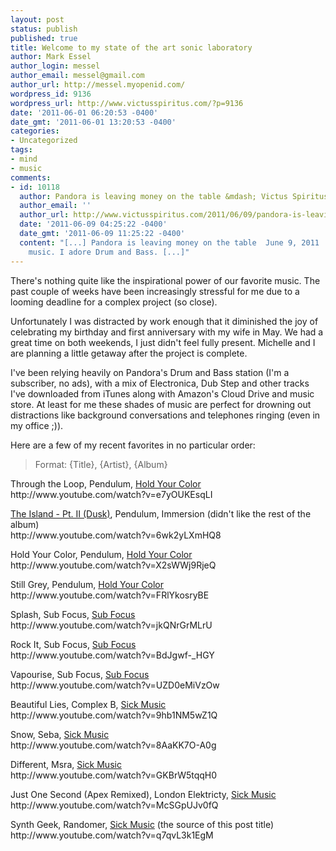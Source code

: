 ```yaml
---
layout: post
status: publish
published: true
title: Welcome to my state of the art sonic laboratory
author: Mark Essel
author_login: messel
author_email: messel@gmail.com
author_url: http://messel.myopenid.com/
wordpress_id: 9136
wordpress_url: http://www.victusspiritus.com/?p=9136
date: '2011-06-01 06:20:53 -0400'
date_gmt: '2011-06-01 13:20:53 -0400'
categories:
- Uncategorized
tags:
- mind
- music
comments:
- id: 10118
  author: Pandora is leaving money on the table &mdash; Victus Spiritus
  author_email: ''
  author_url: http://www.victusspiritus.com/2011/06/09/pandora-is-leaving-money-on-the-table/
  date: '2011-06-09 04:25:22 -0400'
  date_gmt: '2011-06-09 11:25:22 -0400'
  content: "[...] Pandora is leaving money on the table  June 9, 2011     TweetI dig
    music. I adore Drum and Bass. [...]"
---
```

<p>There's nothing quite like the inspirational power of our favorite music. The past couple of weeks have been increasingly stressful for me due to a looming deadline for a complex project (so close). </p>
<p>Unfortunately I was distracted by work enough that it diminished the joy of celebrating my birthday and first anniversary with my wife in May. We had a great time on both weekends, I just didn't feel fully present. Michelle and I are planning a little getaway after the project is complete.</p>
<p>I've been relying heavily on Pandora's Drum and Bass station (I'm a subscriber, no ads), with a mix of Electronica, Dub Step and other tracks I've downloaded from iTunes along with Amazon's Cloud Drive and music store. At least for me these shades of music are perfect for drowning out distractions like background conversations and telephones ringing (even in my office ;)).</p>
<p>Here are a few of my recent favorites in no particular order:</p>
<blockquote><p>
Format: {Title}, {Artist}, {Album}
</p></blockquote>
<p>Through the Loop, Pendulum, <a href="http://www.amazon.com/gp/product/B000RP2CFE/ref=as_li_ss_tl?ie=UTF8&tag=dream06-20&linkCode=as2&camp=217153&creative=399349&creativeASIN=B000RP2CFE">Hold Your Color</a><br />
http://www.youtube.com/watch?v=e7yOUKEsqLI</p>
<p><a href="http://www.amazon.com/gp/product/B004IJZPFE/ref=as_li_ss_tl?ie=UTF8&tag=dream06-20&linkCode=as2&camp=217153&creative=399701&creativeASIN=B004IJZPFE">The Island - Pt. II (Dusk)</a>, Pendulum, Immersion (didn't like the rest of the album)<br />
http://www.youtube.com/watch?v=6wk2yLXmHQ8</p>
<p>Hold Your Color, Pendulum, <a href="http://www.amazon.com/gp/product/B000RP2CFE/ref=as_li_ss_tl?ie=UTF8&tag=dream06-20&linkCode=as2&camp=217153&creative=399349&creativeASIN=B000RP2CFE">Hold Your Color</a><br />
http://www.youtube.com/watch?v=X2sWWj9RjeQ</p>
<p>Still Grey, Pendulum, <a href="http://www.amazon.com/gp/product/B000RP2CFE/ref=as_li_ss_tl?ie=UTF8&tag=dream06-20&linkCode=as2&camp=217153&creative=399349&creativeASIN=B000RP2CFE">Hold Your Color</a><br />
http://www.youtube.com/watch?v=FRlYkosryBE</p>
<p>Splash, Sub Focus, <a href="http://www.amazon.com/gp/product/B002RHRAEI/ref=as_li_ss_tl?ie=UTF8&tag=dream06-20&linkCode=as2&camp=217153&creative=399701&creativeASIN=B002RHRAEI">Sub Focus</a><br />
http://www.youtube.com/watch?v=jkQNrGrMLrU</p>
<p>Rock It, Sub Focus, <a href="http://www.amazon.com/gp/product/B002RHRAEI/ref=as_li_ss_tl?ie=UTF8&tag=dream06-20&linkCode=as2&camp=217153&creative=399701&creativeASIN=B002RHRAEI">Sub Focus</a><br />
http://www.youtube.com/watch?v=BdJgwf-_HGY</p>
<p>Vapourise, Sub Focus, <a href="http://www.amazon.com/gp/product/B002RHRAEI/ref=as_li_ss_tl?ie=UTF8&tag=dream06-20&linkCode=as2&camp=217153&creative=399701&creativeASIN=B002RHRAEI">Sub Focus</a><br />
http://www.youtube.com/watch?v=UZD0eMiVzOw</p>
<p>Beautiful Lies, Complex B, <a href="http://www.amazon.com/gp/product/B002C9G2XQ/ref=as_li_ss_tl?ie=UTF8&tag=dream06-20&linkCode=as2&camp=217153&creative=399701&creativeASIN=B002C9G2XQ">Sick Music</a><br />
http://www.youtube.com/watch?v=9hb1NM5wZ1Q</p>
<p>Snow, Seba, <a href="http://www.amazon.com/gp/product/B002C9G2XQ/ref=as_li_ss_tl?ie=UTF8&tag=dream06-20&linkCode=as2&camp=217153&creative=399701&creativeASIN=B002C9G2XQ">Sick Music</a><br />
http://www.youtube.com/watch?v=8AaKK7O-A0g</p>
<p>Different, Msra, <a href="http://www.amazon.com/gp/product/B002C9G2XQ/ref=as_li_ss_tl?ie=UTF8&tag=dream06-20&linkCode=as2&camp=217153&creative=399701&creativeASIN=B002C9G2XQ">Sick Music</a><br />
http://www.youtube.com/watch?v=GKBrW5tqqH0</p>
<p>Just One Second (Apex Remixed), London Elektricty, <a href="http://www.amazon.com/gp/product/B002C9G2XQ/ref=as_li_ss_tl?ie=UTF8&tag=dream06-20&linkCode=as2&camp=217153&creative=399701&creativeASIN=B002C9G2XQ">Sick Music</a><br />
http://www.youtube.com/watch?v=McSGpUJv0fQ</p>
<p>Synth Geek, Randomer, <a href="http://www.amazon.com/gp/product/B002C9G2XQ/ref=as_li_ss_tl?ie=UTF8&tag=dream06-20&linkCode=as2&camp=217153&creative=399701&creativeASIN=B002C9G2XQ">Sick Music</a> (the source of this post title)<br />
http://www.youtube.com/watch?v=q7qvL3k1EgM</p>
